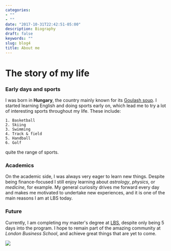 ```yaml
---
categories:
- ""
- ""
date: "2017-10-31T22:42:51-05:00"
description: Biography
draft: false
keywords: ""
slug: blog4
title: About me
---
```


# The story of my life

### Early days and sports
 
I was born in **Hungary**, the country mainly known for its [Goulash soup](https://en.wikipedia.org/wiki/Goulash). I started learning English and doing sports early on, which lead me to try a lot of interesting sports throughout my life. These include:

    1. Basketball
    2. Skiing
    3. Swimming
    4. Track & field
    5. Handball
    6. Golf
    
quite the range of sports.

### Academics

On the academic side, I was always very eager to learn new things. Despite being finance-focused I still enjoy learning about *astrology*, *physics*, or *medicine*, for example. My general curiosity drives me forward every day and makes me motivated to undertake new experiences, and it is one of the main reasons I am at LBS today.

### Future

Currently, I am completing my master's degree at [LBS](https://www.london.edu), despite only being 5 days into the program. I hope to remain part of the amazing community at *London Business School*, and achieve great things that are yet to come.

![](https://upload.wikimedia.org/wikipedia/commons/4/47/RS9327_LBS_Standard_Logo_RGB_AW-hpr.jpg)
